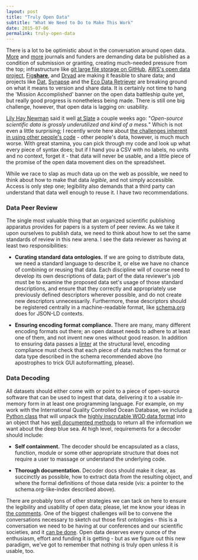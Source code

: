 ```yaml
---
layout: post
title: "Truly Open Data"
subtitle: "What We Need to Do to Make This Work"
date: 2015-07-06
permalink: truly-open-data
---
```


There is a lot to be optimistic about in the conversation around open data. [More][BMJ] and [more][natureGenetics] journals and funders are demanding data be published as a condition of submission or granting, creating much-needed pressure from the top; infrastructure like [git large file storage on GitHub][LFS], [AWS's open data project][AWS], [Fig**share**][figshare], and [Dryad][dryad] are making it feasible to share data; and projects like [Dat][dat], [Synapse][syn] and the [Eco Data Retriever][edr] are breaking ground on what it means to version and share data. It is certainly not time to hang the 'Mission Accomplished' banner on the open data battleship quite yet, but really good progress is nonetheless being made. There is still one big challenge, however, that open data is lagging on: usability.

[Lily Hay Newman][LHN] said it well [at Slate][LHNblog] a couple weeks ago: "*Open-source scientific data is grossly underutilized and kind of a mess.*" Which is not even a little surprising; I recently wrote here about [the challenges inherent in using other people's code][code] - other people's data, however, is much much worse. With great stamina, you can pick through my code and look up what every piece of syntax does; but if I hand you a CSV with no labels, no units and no context, forget it - that data will never be usable, and a little piece of the promise of the open data movement dies on the spreadsheet.

While we race to slap as much data up on the web as possible, we need to think about how to make that data *legible*, and not simply accessible. Access is only step one; legibility also demands that a third party can understand that data well enough to reuse it. I have two recommendations.

### Data Peer Review

The single most valuable thing that an organized scientific publishing apparatus provides for papers is a system of peer review. As we take it upon ourselves to publish data, we need to think about how to set the same standards of review in this new arena. I see the data reviewer as having at least two responsibilities:

 - **Curating standard data ontologies.** If we are going to distribute data, we need a standard language to describe it, or else we have no chance of combining or reusing that data. Each discipline will of course need to develop its own descriptions of data; part of the data reviewer's job must be to examine the proposed data set's usage of those standard descriptions, and ensure that they correctly and appropriately use previously defined descriptors wherever possible, and do not create new descriptors unnecessarily. Furthermore, these descriptors should be registered centrally in a machine-readable format, like [schema.org][schema] does for JSON-LD contexts.

 - **Ensuring encoding format compliance.** There are many, many different encoding formats out there; an open dataset needs to adhere to at least one of them, and not invent new ones without good reason. In addition to ensuring data passes a [linter][lint] at the structural level, encoding compliance must check that each piece of data matches the format or data type described in the schema recommended above (no apostrophes to trick GUI autoformatting, please).

### Data Decoding

All datasets should either come with or point to a piece of open-source software that can be used to ingest that data, delivering it to a usable in-memory form in at least one programming language. For example, on my work with the International Quality Controlled Ocean Database, we include [a Python class][decode] that will unpack the [highly inscrutable WOD data format][WOD] into an object that has [well documented methods][decodeDocs] to return all the information we want about the deep blue sea. At high level, requirements for a decoder should include:

 - **Self containment.** The decoder should be encapsulated as a class, function, module or some other appropriate structure that does not require a user to massage or understand the underlying code.

 - **Thorough documentation.** Decoder docs should make it clear, as succinctly as possible, how to extract data from the resulting object, and where the formal definitions of those data reside (vis: a pointer to the schema.org-like-index described above).

There are probably tons of other strategies we can tack on here to ensure the legibility and usability of open data; please, let me know your ideas in [the comments][comments]. One of the biggest challenges will be to convene the conversations necessary to sketch out those first ontologies - this is a conversation we need to be having at our conferences and our scientific societies, and it [can be done][geo]. Open data deserves every ounce of the enthusiasm, effort and funding it is getting - but as we figure out this new paradigm, we've got to remember that nothing is truly open unless it is usable, too.




[BMJ]: http://www.bmj.com/content/350/bmj.h2373
[natureGenetics]: http://www.nature.com/ng/journal/v47/n7/full/ng.3351.html
[LFS]: https://github.com/blog/1986-announcing-git-large-file-storage-lfs
[AWS]: http://aws.amazon.com/government-education/open-data/
[figshare]: http://figshare.com/
[dryad]: http://www.datadryad.org/
[dat]: http://dat-data.com/
[syn]: http://sagebase.org/synapse/
[edr]: http://www.ecodataretriever.org/
[LHN]: https://twitter.com/lilyhnewman
[LHNblog]: http://www.slate.com/blogs/future_tense/2015/06/24/darpa_s_biology_is_technology_conference_discusses_problems_with_open_source.html
[code]: http://billmills.github.io/blog/ten-minute-plans/
[schema]: http://schema.org/
[lint]: http://csvlint.io/
[decode]: https://github.com/IQuOD/AutoQC/blob/master/dataio/wod.py
[WOD]: http://data.nodc.noaa.gov/woa/WOD/DOC/wodreadme.pdf
[decodeDocs]: https://github.com/IQuOD/AutoQC/blob/master/dataio/README.md
[comments]: https://github.com/BillMills/blog/issues/1
[geo]: http://geojson.org/